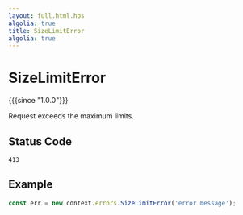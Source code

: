 ```yaml
---
layout: full.html.hbs
algolia: true
title: SizeLimitError
algolia: true
---
```


# SizeLimitError

{{{since "1.0.0"}}}

Request exceeds the maximum limits.

## Status Code

`413`

## Example

```js
const err = new context.errors.SizeLimitError('error message');
```
